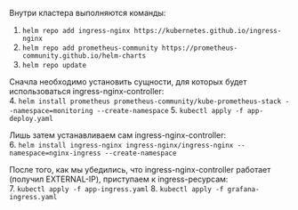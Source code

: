 Внутри кластера выполняются команды:      
1. ```helm repo add ingress-nginx https://kubernetes.github.io/ingress-nginx```     
2. ```helm repo add prometheus-community https://prometheus-community.github.io/helm-charts```
3. ```helm repo update```

Сначла необходимо установить сущности, для которых будет использоваться ingress-nginx-controller:     
4. ```helm install prometheus prometheus-community/kube-prometheus-stack --namespace=monitoring --create-namespace```
5. ```kubectl apply -f app-deploy.yaml```

Лишь затем устанавливаем сам ingress-nginx-controller:    
6. ```helm install ingress-nginx ingress-nginx/ingress-nginx --namespace=nginx-ingress --create-namespace```

После того, как мы убедились, что ingress-nginx-controller работает (получил EXTERNAL-IP), приступаем к ingress-ресурсам:    
7. ```kubectl apply -f app-ingress.yaml```
8. ```kubectl apply -f grafana-ingress.yaml```
